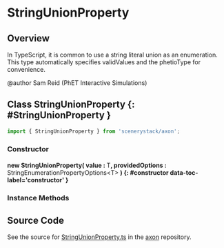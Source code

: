 # StringUnionProperty

## Overview

In TypeScript, it is common to use a string literal union as an enumeration.  This type automatically specifies
validValues and the phetioType for convenience.

@author Sam Reid (PhET Interactive Simulations)

## Class StringUnionProperty {: #StringUnionProperty }


```js
import { StringUnionProperty } from 'scenerystack/axon';
```
### Constructor

#### new StringUnionProperty( value : <span style="font-weight: 400;">T</span>, providedOptions : <span style="font-weight: 400;">StringEnumerationPropertyOptions&lt;T&gt;</span> ) {: #constructor data-toc-label='constructor' }

### Instance Methods





## Source Code

See the source for [StringUnionProperty.ts](https://github.com/phetsims/axon/blob/main/js/StringUnionProperty.ts) in the [axon](https://github.com/phetsims/axon) repository.
